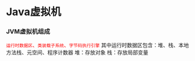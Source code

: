 # Java虚拟机

### JVM虚拟机组成

<font color='red'>`运行时数据区`、`类装载子系统`、`字节码执行引擎`</font>
其中运行时数据区包含：堆、栈、本地方法栈、元空间、程序计数器
堆：存放对象
栈：存放局部变量